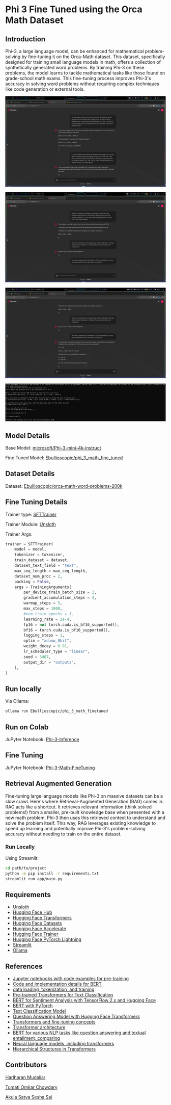 # Phi 3 Fine Tuned using the Orca Math Dataset

## Introduction

Phi-3, a large language model, can be enhanced for mathematical problem-solving by fine-tuning it on the Orca-Math dataset. This dataset, specifically designed for training small language models in math, offers a collection of synthetically generated word problems. By training Phi-3 on these problems, the model learns to tackle mathematical tasks like those found on grade-school math exams. This fine-tuning process improves Phi-3's accuracy in solving word problems without requiring complex techniques like code generation or external tools.

![](https://github.com/Ebullioscopic/Phi-3-Math-FineTuned/blob/main/images/graphical.jpg)

![](https://github.com/Ebullioscopic/Phi-3-Math-FineTuned/blob/main/images/ss_1.jpeg)

![](https://github.com/Ebullioscopic/Phi-3-Math-FineTuned/blob/main/images/ss_2.jpeg)

![Command Line](https://github.com/Ebullioscopic/Phi-3-Math-FineTuned/blob/main/images/command_line.png)

## Model Details

Base Model: [microsoft/Phi-3-mini-4k-instruct](https://huggingface.co/microsoft/Phi-3-mini-4k-instruct)

Fine Tuned Model: [Ebullioscopic/phi_3_math_fine_tuned](https://huggingface.co/Ebullioscopic/phi_3_math_fine_tuned)

## Dataset Details

Dataset: [Ebullioscopic/orca-math-word-problems-200k](https://huggingface.co/Ebullioscopic/orca-math-word-problems-200k)

## Fine Tuning Details

Trainer type: [SFTTrainer](https://huggingface.co/docs/trl/en/sft_trainer)

Trainer Module: [Unsloth](https://huggingface.co/unsloth)

Trainer Args: 
```python
trainer = SFTTrainer(
    model = model,
    tokenizer = tokenizer,
    train_dataset = dataset,
    dataset_text_field = "text",
    max_seq_length = max_seq_length,
    dataset_num_proc = 2,
    packing = False, 
    args = TrainingArguments(
        per_device_train_batch_size = 2,
        gradient_accumulation_steps = 4,
        warmup_steps = 5,
        max_steps = 1000,
        #num_train_epochs = 1,
        learning_rate = 2e-4,
        fp16 = not torch.cuda.is_bf16_supported(),
        bf16 = torch.cuda.is_bf16_supported(),
        logging_steps = 1,
        optim = "adamw_8bit",
        weight_decay = 0.01,
        lr_scheduler_type = "linear",
        seed = 3407,
        output_dir = "outputs",
    ),
)
```

## Run locally

Via Ollama:

```bash
ollama run Ebullioscopic/phi_3_math_finetuned
```

## Run on Colab

JuPyter Notebook: [Phi-3-Inference](https://github.com/Ebullioscopic/Phi-3-Math-FineTuned/blob/main/Phi_3_Inference.ipynb)

## Fine Tuning

JuPyter Notebook: [Phi-3-Math-FineTuning](https://github.com/Ebullioscopic/Phi-3-Math-FineTuned/blob/main/Phi_3_Fine_Tuning.ipynb)

## Retrieval Augmented Generation

Fine-tuning large language models like Phi-3 on massive datasets can be a slow crawl. Here's where Retrieval-Augmented Generation (RAG) comes in. RAG acts like a shortcut. It retrieves relevant information (think solved problems!) from a smaller, pre-built knowledge base when presented with a new math problem. Phi-3 then uses this retrieved context to understand and solve the problem itself.  This way, RAG leverages existing knowledge to speed up learning and potentially improve Phi-3's problem-solving accuracy without needing to train on the entire dataset. 

### Run Locally
Using Streamlit:
```bash
cd path/to/project
python -m pip install -r requirements.txt
streamlit run app/main.py
```

## Requirements

- [Unsloth](https://huggingface.co/unsloth)
- [Hugging Face Hub](https://huggingface.co/hub)
- [Hugging Face Transformers](https://huggingface.co/docs/transformers/en/main)
- [Hugging Face Datasets](https://huggingface.co/docs/datasets/en/main)
- [Hugging Face Accelerate](https://huggingface.co/docs/accelerate/en/main)
- [Hugging Face Trainer](https://huggingface.co/docs/transformers/en/main/trainers)
- [Hugging Face PyTorch Lightning](https://huggingface.co/docs/transformers/en/main/training/pytorch-lightning)
- [Streamlit](https://streamlit.io/)
- [Ollama]()

## References

- [Jupyter notebooks with code examples for pre-training](https://github.com/aaaastark/Pretrain_Finetune_Transformers_Pytorch)
- [Code and implementation details for BERT](https://github.com/google-research/bert)
- [data loading, tokenization, and training](https://kedion.medium.com/fine-tuning-nlp-models-with-hugging-face-f92d55949b66)
- [Pre-trained Transformers for Text Classification](https://towardsdatascience.com/an-introduction-to-fine-tuning-pre-trained-transformers-models-9ea546611664)
- [BERT for Sentiment Analysis with TensorFlow 2.x and Hugging Face](https://pen_spark.medium.com/comprehensive-guide-to-bert-1e5e33b2b8c8)
- [BERT with PyTorch](https://www.analyticsvidhya.com/blog/2022/11/comprehensive-guide-to-bert/)
- [Text Classification Model](https://github.com/huggingface/notebooks/blob/main/examples/text_classification.ipynb)
- [Question Answering Model with Hugging Face Transformers](https://huggingface.co/transformers/v3.3.1/custom_datasets.html)
- [Transformers and fine-tuning concepts](https://www.coursera.org/specializations/deep-learning)
- [Transformer architecture](https://arxiv.org/abs/1706.03762)
- [BERT for various NLP tasks like question answering and textual entailment, comparing](https://arxiv.org/abs/2012.02462)
- [Neural language models, including transformers](https://arxiv.org/abs/1510.00726)
- [Hierarchical Structures in Transformers](https://arxiv.org/pdf/2210.09221)

## Contributors

[Hariharan Mudaliar](https://www.linkedin.com/in/hariharan-mudaliar)

[Tumati Omkar Chowdary](https://www.linkedin.com/in/omkar-chowdary-84023226a)

[Akula Satya Sesha Sai](https://www.linkedin.com/in/akula-satya-sesha-sai-4994a924b)